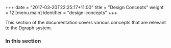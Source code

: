 +++
date = "2017-03-20T22:25:17+11:00"
title = "Design Concepts"
weight = 12
[menu.main]
  identifier = "design-concepts"
+++



This section of the documentation covers various concepts that are relevant to the Dgraph system.


### In this section
